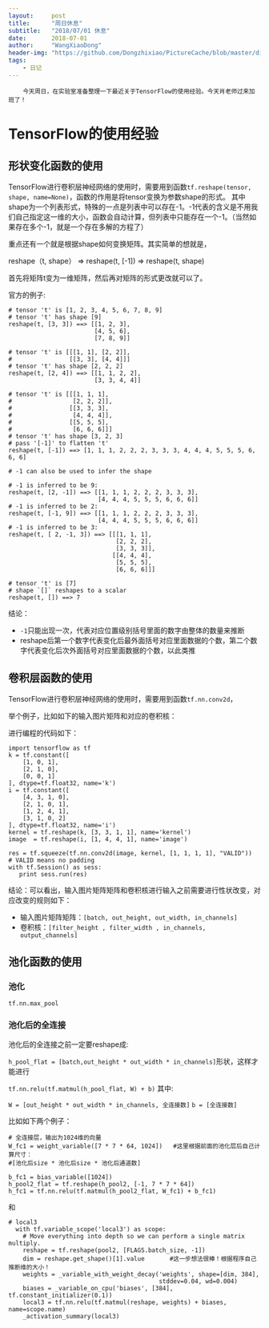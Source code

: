 ```yaml
---
layout:     post
title:      "周日休息"
subtitle:   "2018/07/01 休息"
date:       2018-07-01
author:     "WangXiaoDong"
header-img: "https://github.com/Dongzhixiao/PictureCache/blob/master/diaryPic/20180701.jpg?raw=true"
tags:
    - 日记
---
```



```
    今天周日，在实验室准备整理一下最近关于TensorFlow的使用经验。今天肖老师过来加班了！
```

# TensorFlow的使用经验

## 形状变化函数的使用

TensorFlow进行卷积层神经网络的使用时，需要用到函数`tf.reshape(tensor, shape, name=None)`，函数的作用是将tensor变换为参数shape的形式。
其中shape为一个列表形式，特殊的一点是列表中可以存在-1。-1代表的含义是不用我们自己指定这一维的大小，函数会自动计算，但列表中只能存在一个-1。（当然如果存在多个-1，就是一个存在多解的方程了）

重点还有一个就是根据shape如何变换矩阵。其实简单的想就是，

reshape（t, shape） => reshape(t, [-1]) => reshape(t, shape)

首先将矩阵t变为一维矩阵，然后再对矩阵的形式更改就可以了。

官方的例子:

```
# tensor 't' is [1, 2, 3, 4, 5, 6, 7, 8, 9]
# tensor 't' has shape [9]
reshape(t, [3, 3]) ==> [[1, 2, 3],
                        [4, 5, 6],
                        [7, 8, 9]]

# tensor 't' is [[[1, 1], [2, 2]],
#                [[3, 3], [4, 4]]]
# tensor 't' has shape [2, 2, 2]
reshape(t, [2, 4]) ==> [[1, 1, 2, 2],
                        [3, 3, 4, 4]]

# tensor 't' is [[[1, 1, 1],
#                 [2, 2, 2]],
#                [[3, 3, 3],
#                 [4, 4, 4]],
#                [[5, 5, 5],
#                 [6, 6, 6]]]
# tensor 't' has shape [3, 2, 3]
# pass '[-1]' to flatten 't'
reshape(t, [-1]) ==> [1, 1, 1, 2, 2, 2, 3, 3, 3, 4, 4, 4, 5, 5, 5, 6, 6, 6]

# -1 can also be used to infer the shape

# -1 is inferred to be 9:
reshape(t, [2, -1]) ==> [[1, 1, 1, 2, 2, 2, 3, 3, 3],
                         [4, 4, 4, 5, 5, 5, 6, 6, 6]]
# -1 is inferred to be 2:
reshape(t, [-1, 9]) ==> [[1, 1, 1, 2, 2, 2, 3, 3, 3],
                         [4, 4, 4, 5, 5, 5, 6, 6, 6]]
# -1 is inferred to be 3:
reshape(t, [ 2, -1, 3]) ==> [[[1, 1, 1],
                              [2, 2, 2],
                              [3, 3, 3]],
                             [[4, 4, 4],
                              [5, 5, 5],
                              [6, 6, 6]]]

# tensor 't' is [7]
# shape `[]` reshapes to a scalar
reshape(t, []) ==> 7
```

结论：

- `-1`只能出现一次，代表对应位置级别括号里面的数字由整体的数量来推断
- reshape后第一个数字代表变化后最外面括号对应里面数据的个数，第二个数字代表变化后次外面括号对应里面数据的个数，以此类推


## 卷积层函数的使用

TensorFlow进行卷积层神经网络的使用时，需要用到函数`tf.nn.conv2d`，



举个例子，比如如下的输入图片矩阵和对应的卷积核：


进行编程的代码如下：

```
import tensorflow as tf
k = tf.constant([
    [1, 0, 1],
    [2, 1, 0],
    [0, 0, 1]
], dtype=tf.float32, name='k')
i = tf.constant([
    [4, 3, 1, 0],
    [2, 1, 0, 1],
    [1, 2, 4, 1],
    [3, 1, 0, 2]
], dtype=tf.float32, name='i')
kernel = tf.reshape(k, [3, 3, 1, 1], name='kernel')
image  = tf.reshape(i, [1, 4, 4, 1], name='image')

res = tf.squeeze(tf.nn.conv2d(image, kernel, [1, 1, 1, 1], "VALID"))
# VALID means no padding
with tf.Session() as sess:
   print sess.run(res)
```

结论：可以看出，输入图片矩阵矩阵和卷积核进行输入之前需要进行性状改变，对应改变的规则如下：

- 输入图片矩阵矩阵：`[batch, out_height, out_width, in_channels]`
- 卷积核：`[filter_height , filter_width , in_channels, output_channels]`

## 池化函数的使用

### 池化
`tf.nn.max_pool`


### 池化后的全连接

池化后的全连接之前一定要reshape成:

`h_pool_flat = [batch,out_height * out_width * in_channels]`形状，这样才能进行

`tf.nn.relu(tf.matmul(h_pool_flat, W) + b)` 
其中:

`W = [out_height * out_width * in_channels, 全连接数]`
`b = [全连接数]`

比如如下两个例子：

```
# 全连接层，输出为1024维的向量
W_fc1 = weight_variable([7 * 7 * 64, 1024])   #这里根据前面的池化层后自己计算尺寸：
#[池化后size * 池化后size * 池化后通道数]

b_fc1 = bias_variable([1024])
h_pool2_flat = tf.reshape(h_pool2, [-1, 7 * 7 * 64])
h_fc1 = tf.nn.relu(tf.matmul(h_pool2_flat, W_fc1) + b_fc1)
```

和

```
# local3
  with tf.variable_scope('local3') as scope:
    # Move everything into depth so we can perform a single matrix multiply.
    reshape = tf.reshape(pool2, [FLAGS.batch_size, -1])
    dim = reshape.get_shape()[1].value       #这一步想法很棒！根据程序自己推断维的大小！
    weights = _variable_with_weight_decay('weights', shape=[dim, 384],
                                          stddev=0.04, wd=0.004)
    biases = _variable_on_cpu('biases', [384], tf.constant_initializer(0.1))
    local3 = tf.nn.relu(tf.matmul(reshape, weights) + biases, name=scope.name)
    _activation_summary(local3)
```

